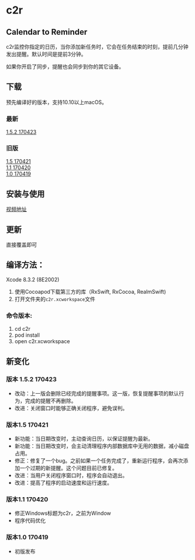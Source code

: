 # c2r 
## Calendar to Reminder

c2r监控你指定的日历，当你添加新任务时，它会在任务结束的时刻，提前几分钟发出提醒。默认时间是提前3分钟。

如果你开启了同步，提醒也会同步到你的其它设备。

## 下载
预先编译好的版本，支持10.10以上macOS。</br>

### 最新
[1.5.2 170423](https://github.com/owenzhao/c2r/raw/master/app/1.5.2%20170423/c2r%201.5.2%20170423.dmg)

### 旧版
[1.5 170421](https://github.com/owenzhao/c2r/raw/master/app/1.5.170421/c2r%201.5.170421.dmg)</br>
[1.1 170420](https://github.com/owenzhao/c2r/raw/master/app/1.1.170420/c2r%201.1.170420.dmg)</br>
[1.0 170419](https://github.com/owenzhao/c2r/raw/master/app/1.0.170419/c2r%201.0.170419.dmg)

## 安装与使用

[视频地址](http://weibo.com/1711715275/EFghh1dlV?type=comment)

## 更新
直接覆盖即可

## 编译方法：
Xcode 8.3.2 (8E2002)

1. 使用Cocoapod下载第三方的库（RxSwift, RxCocoa, RealmSwift)
2. 打开文件夹的`c2r.xcworkspace`文件

### 命令版本:

1. cd c2r
2. pod install
3. open c2r.xcworkspace

## 新变化
### 版本 1.5.2 170423
* 改动：上一版会删除已经完成的提醒事项。这一版，恢复提醒事项的默认行为，完成的提醒不再删除。
* 改进：关闭窗口时能够正确关闭程序，避免误判。

### 版本1.5 170421
* 新功能：当日期改变时，主动查询日历，以保证提醒为最新。
* 新功能：当日期改变时，会主动清理程序内部数据库中无用的数据，减小磁盘占用。
* 修正：修复了一个bug。之前如果一个任务完成了，重新运行程序，会再次添加一个过期的新提醒。这个问题目前已修复。
* 改进：当用户关闭程序窗口时，程序会自动退出。
* 改进：提高了程序的启动速度和运行速度。

### 版本1.1 170420
* 修正Windows标题为c2r，之前为Window
* 程序代码优化

### 版本1.0 170419
* 初版发布